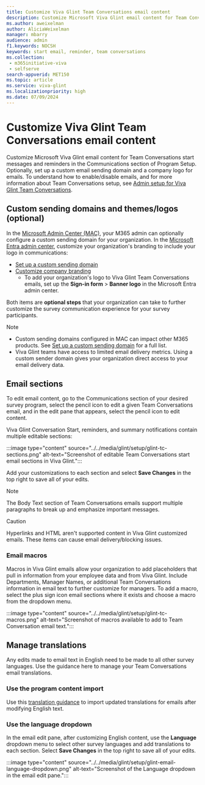 ```yaml
---
title: Customize Viva Glint Team Conversations email content
description: Customize Microsoft Viva Glint email content for Team Conversation start messages and reminders in the Communications section of Program Setup.
ms.author: aweixelman
author: AliciaWeixelman
manager: mbarry
audience: admin
f1.keywords: NOCSH
keywords: start email, reminder, team conversations
ms.collection: 
 - m365initiative-viva
 - selfserve
search-appverid: MET150
ms.topic: article
ms.service: viva-glint
ms.localizationpriority: high
ms.date: 07/09/2024
---
```


# Customize Viva Glint Team Conversations email content

Customize Microsoft Viva Glint email content for Team Conversations start messages and reminders in the Communications section of Program Setup. Optionally, set up a custom email sending domain and a company logo for emails. To understand how to enable/disable emails, and for more information about Team Conversations setup, see [Admin setup for Viva Glint Team Conversations](team-conversations-administrator-setup.md).

## Custom sending domains and themes/logos (optional)

In the [Microsoft Admin Center (MAC)](https://go.microsoft.com/fwlink/?linkid=2264234), your M365 admin can
optionally configure a custom sending domain for your organization. In the [Microsoft Entra admin center](https://entra.microsoft.com/#home), customize your organization's branding to include your logo in communications:

- [Set up a custom sending domain](/microsoft-365/admin/email/select-domain-to-use-for-email-from-microsoft-365-products)
- [Customize company branding](/entra/fundamentals/how-to-customize-branding)
  - To add your organization's logo to Viva Glint Team Conversations emails, set up the **Sign-in form** > **Banner logo** in the Microsoft Entra admin center.

Both items are **optional steps** that your organization can take to further customize the survey communication experience for your survey participants.

> [!NOTE]
> - Custom sending domains configured in MAC can impact other M365 products. See [Set up a custom sending domain](/microsoft-365/admin/email/select-domain-to-use-for-email-from-microsoft-365-products) for a full list.
> - Viva Glint teams have access to limited email delivery metrics. Using a custom sender domain gives your organization direct access to your email delivery data.

## Email sections

To edit email content, go to the Communications section of your desired survey program, select the pencil icon to edit a given Team Conversations email, and in the edit pane that appears, select the pencil icon to edit content.

Viva Glint Conversation Start, reminders, and summary notifications contain multiple editable sections:

:::image type="content" source="../../media/glint/setup/glint-tc-sections.png" alt-text="Screenshot of editable Team Conversations start email sections in Viva Glint.":::

Add your customizations to each section and select **Save Changes** in the top right to save all of your edits.

> [!NOTE]
> The Body Text section of Team Conversations emails support multiple paragraphs to break up and emphasize important messages.

> [!CAUTION]
> Hyperlinks and HTML aren't supported content in Viva Glint customized emails. These items can cause email delivery/blocking issues.

### Email macros

Macros in Viva Glint emails allow your organization to add placeholders that pull in information from your employee data and from Viva Glint. Include Departments, Manager Names, or additional Team Conversations information in email text to further customize for managers. To add a macro, select the plus sign icon email sections where it exists and choose a macro from the dropdown menu.

:::image type="content" source="../../media/glint/setup/glint-tc-macros.png" alt-text="Screenshot of macros available to add to Team Conversation email text.":::

## Manage translations

Any edits made to email text in English need to be made to all other survey languages. Use the guidance here to manage your Team Conversations email translations.

### Use the program content import

Use this [translation guidance](/viva/glint/setup/language-translations) to import updated translations for emails after modifying English text.

### Use the language dropdown

In the email edit pane, after customizing English content, use the **Language** dropdown menu to select other survey languages and add translations to each section. Select **Save Changes** in the top right to save all of your edits.

:::image type="content" source="../../media/glint/setup/glint-email-language-dropdown.png" alt-text="Screenshot of the Language dropdown in the email edit pane.":::
